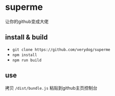 # superme

让你的github变成大佬

## install & build

* `git clone https://github.com/verydog/superme`
* `npm install`
* `npm run build`

## use
拷贝 `/dist/bundle.js` 粘贴到github主页控制台
